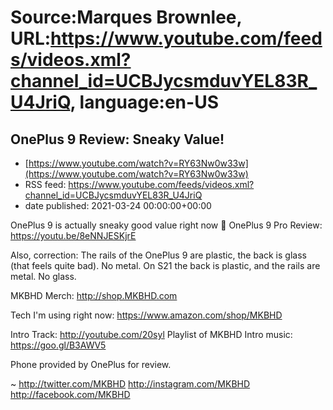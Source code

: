 # Source:Marques Brownlee, URL:https://www.youtube.com/feeds/videos.xml?channel_id=UCBJycsmduvYEL83R_U4JriQ, language:en-US

## OnePlus 9 Review: Sneaky Value!
 - [https://www.youtube.com/watch?v=RY63Nw0w33w](https://www.youtube.com/watch?v=RY63Nw0w33w)
 - RSS feed: https://www.youtube.com/feeds/videos.xml?channel_id=UCBJycsmduvYEL83R_U4JriQ
 - date published: 2021-03-24 00:00:00+00:00

OnePlus 9 is actually sneaky good value right now 👀
OnePlus 9 Pro Review: https://youtu.be/8eNNJESKjrE

Also, correction: The rails of the OnePlus 9 are plastic, the back is glass (that feels quite bad). No metal. On S21 the back is plastic, and the rails are metal. No glass.

MKBHD Merch: http://shop.MKBHD.com

Tech I'm using right now: https://www.amazon.com/shop/MKBHD

Intro Track: http://youtube.com/20syl
Playlist of MKBHD Intro music: https://goo.gl/B3AWV5

Phone provided by OnePlus for review.

~
http://twitter.com/MKBHD
http://instagram.com/MKBHD
http://facebook.com/MKBHD

